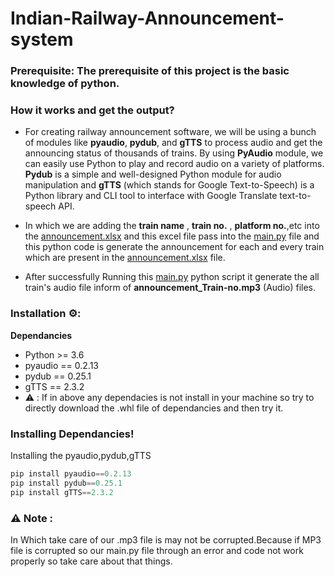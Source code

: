 # Indian-Railway-Announcement-system

### Prerequisite: The prerequisite of this project is the basic knowledge of python.

### How it works and get the output?
- For creating railway announcement software, we will be using a bunch of modules like **pyaudio**, **pydub**, and **gTTS** to process audio and get the announcing status of thousands of trains. By using **PyAudio** module, we can easily use Python to play and record audio on a variety of platforms. **Pydub** is a simple and well-designed Python module for audio manipulation and **gTTS** (which stands for Google Text-to-Speech) is a Python library and CLI tool to interface with Google Translate text-to-speech API.

- In which we are adding the **train name** , **train no.** , **platform no.**,etc into the [announcement.xlsx][identifier] and this excel file pass into the [main.py][idetifier2] file and this python code is generate the announcement for each and every train which are present in the [announcement.xlsx][identifier] file.

- After successfully Running this [main.py][idetifier2] python script it generate the all train's audio file inform of **announcement_Train-no.mp3** (Audio) files. 

[identifier]:https://github.com/Datastar07/Railway-Announcement-system/blob/main/annoucment.xlsx
[idetifier2]:https://github.com/Datastar07/Railway-Announcement-system/blob/main/main.py

### Installation ⚙️:
**Dependancies**
- Python >= 3.6
- pyaudio == 0.2.13
- pydub == 0.25.1
- gTTS == 2.3.2
- ⚠️ : If in above any dependacies is not install in your machine so try to directly download the .whl file of dependancies and then try it.

### Installing Dependancies!
Installing the pyaudio,pydub,gTTS
```javascript
pip install pyaudio==0.2.13
pip install pydub==0.25.1
pip install gTTS==2.3.2
```

### ⚠️ Note :
In Which take care of our .mp3 file is may not be corrupted.Because if MP3 file is corrupted so our main.py file through an error and code not work properly so take care about that things.
